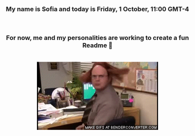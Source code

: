 


<div align="center">
<h3 >My name is Sofia and today is Friday, 1 October, 11:00 GMT-4</h3><br>
<h3 >For now, me and my personalities are working to create a fun Readme 👋
</h3><br>
<img src='img/dwight.gif' alt='working...'/>
</div>
